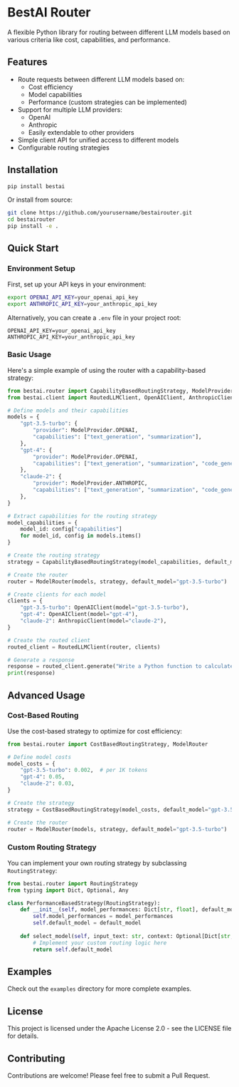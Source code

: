 # BestAI Router

A flexible Python library for routing between different LLM models based on various criteria like cost, capabilities, and performance.

## Features

- Route requests between different LLM models based on:
  - Cost efficiency
  - Model capabilities
  - Performance (custom strategies can be implemented)
- Support for multiple LLM providers:
  - OpenAI
  - Anthropic
  - Easily extendable to other providers
- Simple client API for unified access to different models
- Configurable routing strategies

## Installation

```bash
pip install bestai
```

Or install from source:

```bash
git clone https://github.com/yourusername/bestairouter.git
cd bestairouter
pip install -e .
```

## Quick Start

### Environment Setup

First, set up your API keys in your environment:

```bash
export OPENAI_API_KEY=your_openai_api_key
export ANTHROPIC_API_KEY=your_anthropic_api_key
```

Alternatively, you can create a `.env` file in your project root:

```
OPENAI_API_KEY=your_openai_api_key
ANTHROPIC_API_KEY=your_anthropic_api_key
```

### Basic Usage

Here's a simple example of using the router with a capability-based strategy:

```python
from bestai.router import CapabilityBasedRoutingStrategy, ModelProvider, ModelRouter
from bestai.client import RoutedLLMClient, OpenAIClient, AnthropicClient

# Define models and their capabilities
models = {
    "gpt-3.5-turbo": {
        "provider": ModelProvider.OPENAI,
        "capabilities": ["text_generation", "summarization"],
    },
    "gpt-4": {
        "provider": ModelProvider.OPENAI,
        "capabilities": ["text_generation", "summarization", "code_generation", "reasoning"],
    },
    "claude-2": {
        "provider": ModelProvider.ANTHROPIC,
        "capabilities": ["text_generation", "summarization", "code_generation"],
    },
}

# Extract capabilities for the routing strategy
model_capabilities = {
    model_id: config["capabilities"]
    for model_id, config in models.items()
}

# Create the routing strategy
strategy = CapabilityBasedRoutingStrategy(model_capabilities, default_model="gpt-3.5-turbo")

# Create the router
router = ModelRouter(models, strategy, default_model="gpt-3.5-turbo")

# Create clients for each model
clients = {
    "gpt-3.5-turbo": OpenAIClient(model="gpt-3.5-turbo"),
    "gpt-4": OpenAIClient(model="gpt-4"),
    "claude-2": AnthropicClient(model="claude-2"),
}

# Create the routed client
routed_client = RoutedLLMClient(router, clients)

# Generate a response
response = routed_client.generate("Write a Python function to calculate the Fibonacci sequence.")
print(response)
```

## Advanced Usage

### Cost-Based Routing

Use the cost-based strategy to optimize for cost efficiency:

```python
from bestai.router import CostBasedRoutingStrategy, ModelRouter

# Define model costs
model_costs = {
    "gpt-3.5-turbo": 0.002,  # per 1K tokens
    "gpt-4": 0.05,
    "claude-2": 0.03,
}

# Create the strategy
strategy = CostBasedRoutingStrategy(model_costs, default_model="gpt-3.5-turbo")

# Create the router
router = ModelRouter(models, strategy, default_model="gpt-3.5-turbo")
```

### Custom Routing Strategy

You can implement your own routing strategy by subclassing `RoutingStrategy`:

```python
from bestai.router import RoutingStrategy
from typing import Dict, Optional, Any

class PerformanceBasedStrategy(RoutingStrategy):
    def __init__(self, model_performances: Dict[str, float], default_model: str):
        self.model_performances = model_performances
        self.default_model = default_model
    
    def select_model(self, input_text: str, context: Optional[Dict[str, Any]] = None) -> str:
        # Implement your custom routing logic here
        return self.default_model
```

## Examples

Check out the `examples` directory for more complete examples.

## License

This project is licensed under the Apache License 2.0 - see the LICENSE file for details.

## Contributing

Contributions are welcome! Please feel free to submit a Pull Request. 